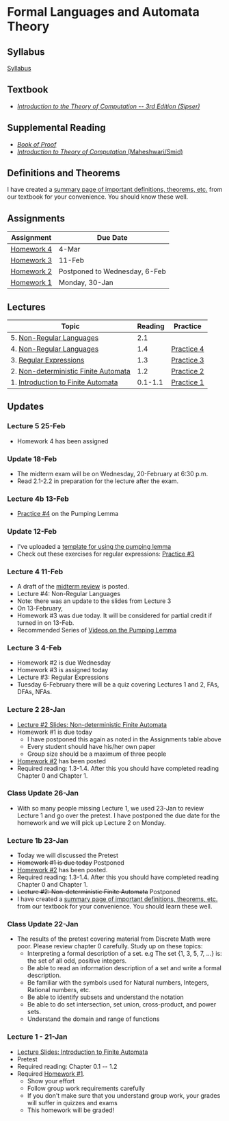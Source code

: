 # Formal Languages and Automata Theory

## Syllabus
[Syllabus](syllabus.md)

## Textbook

* *[Introduction to the Theory of Computation -- 3rd Edition (Sipser)](https://www.amazon.com/Introduction-Theory-Computation-Michael-Sipser/dp/113318779X)*

## Supplemental Reading

* [*Book of Proof*](https://www.people.vcu.edu/~rhammack/BookOfProof/BookOfProof.pdf)
* [*Introduction to Theory of Computation* (Maheshwari/Smid)](http://cglab.ca/~michiel/TheoryOfComputation/TheoryOfComputation.pdf)

## Definitions and Theorems

I have created a [summary page of important definitions, theorems, etc.](definitions_and_theorems.md) from our textbook for your convenience.  You should know these well.

## Assignments

| Assignment                          | Due Date                       |
|-------------------------------------|--------------------------------|
| [Homework 4](homework/homework4.md) | 4-Mar                         |
| [Homework 3](homework/homework3.md) | 11-Feb                         |
| [Homework 2](homework/homework2.md) | Postponed to Wednesday, 6-Feb  |
| [Homework 1](homework/homework1.md) | Monday, 30-Jan                 |

## Lectures

| Topic                                                          | Reading | Practice |
|----------------------------------------------------------------|--------------------|---|
| 5. [Non-Regular Languages](lectures/lecture4-slides.html)   | 2.1  |  |
| 4. [Non-Regular Languages](lectures/Lecture4.pdf)   | 1.4  | [Practice 4](lectures/practice4-html.html) |
| 3. [Regular Expressions](lectures/Lecture3.pdf)  |  1.3 |  [Practice 3](lectures/practice3-html.html) |
| 2. [Non-deterministic Finite Automata](lectures/Lecture2.pdf) | 1.2            |  [Practice 2](lectures/practice2-html.html) |
| 1. [Introduction to Finite Automata](lectures/Lecture1.pdf)    | 0.1-1.1              | [Practice 1](lectures/practice1) |

## Updates

### Lecture 5 25-Feb

* Homework 4 has been assigned

### Update 18-Feb

* The midterm exam will be on Wednesday, 20-February at 6:30 p.m.
* Read 2.1-2.2 in preparation for the lecture after the exam.


### Lecture 4b 13-Feb

* [Practice #4](lectures/practice4-html) on the Pumping Lemma


### Update 12-Feb

* I've uploaded a [template for using the pumping lemma](misc/pumping_lemma-html)
* Check out these exercises for regular expressions: [Practice #3](lectures/practice3-html)

### Lecture 4 11-Feb

* A draft of the [midterm review](misc/midterm_review) is posted.  
* Lecture #4: Non-Regular Languages
* Note:  there was an update to the slides from Lecture 3
* On 13-February,
* Homework #3 was due today.  It will be considered for partial credit if turned in on 13-Feb.
* Recommended Series of [Videos on the Pumping Lemma](https://www.youtube.com/watch?v=sqkcpQw-78A&index=19&list=PL601FC994BDD963E4)

### Lecture 3 4-Feb

* Homework #2 is due Wednesday
* Homework #3 is assigned today
* Lecture #3: Regular Expressions
* Tuesday 6-February there will be a quiz covering Lectures 1 and 2, FAs, DFAs, NFAs.


### Lecture 2 28-Jan

* [Lecture #2 Slides: Non-deterministic Finite Automata](lectures/Lecture2.pdf)
* Homework #1 is due today
  - I have postponed this again as noted in the Assignments table above
  - Every student should have his/her own paper
  - Group size should be a maximum of three people
* [Homework #2](homework/homework2.md) has been posted
* Required reading: 1.3-1.4.  After this you should have completed reading Chapter 0 and Chapter 1.


### Class Update 26-Jan

* With so many people missing Lecture 1, we used 23-Jan to review Lecture 1 and go over the pretest.  I have postponed the due date for the homework and we will pick up Lecture 2 on Monday.


### Lecture 1b  23-Jan

* Today we will discussed the Pretest
* ~~Homework #1 is due today~~ Postponed
* [Homework #2](homework/homework2.md) has been posted.
* Required reading: 1.3-1.4.  After this you should have completed reading Chapter 0 and Chapter 1.
* ~~Lecture #2: Non-deterministic Finite Automata~~ Postponed
* I have created a [summary page of important definitions, theorems, etc.](definitions_and_theorems.md) from our textbook for your convenience.  You should learn these well.



### Class Update 22-Jan

* The results of the pretest covering material from Discrete Math were poor.  Please review chapter 0 carefully.  Study up on these topics:
  * Interpreting a formal description of a set. e.g The set {1, 3, 5, 7, ...} is: the set of all odd, positive integers.
  * Be able to read an information description of a set and write a formal description.
  * Be familiar with the symbols used for Natural numbers, Integers, Rational numbers, etc.
  * Be able to identify subsets and understand the notation
  * Be able to do set intersection, set union, cross-product, and power sets.
  * Understand the domain and range of functions

### Lecture 1 - 21-Jan

* [Lecture Slides: Introduction to Finite Automata](lectures/Lecture1.pdf)
* Pretest
* Required reading: Chapter 0.1 -- 1.2
* Required [Homework #1](homework/homework1.md).
  * Show your effort
  * Follow group work requirements carefully
  * If you don't make sure that you understand group work, your grades will suffer in quizzes and exams
  * This homework will be graded!
